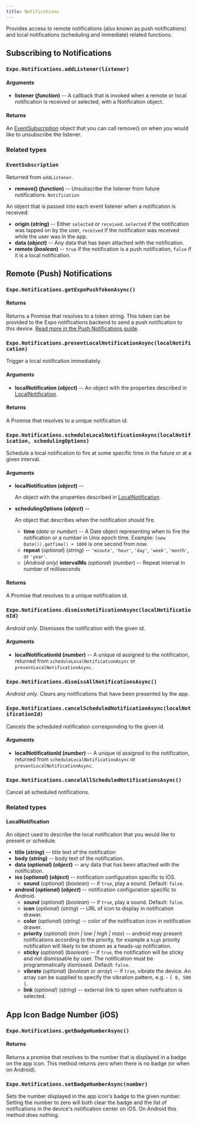 ```yaml
---
title: Notifications
---
```


Provides access to remote notifications (also known as push notifications) and local notifications (scheduling and immediate) related functions.

## Subscribing to Notifications

### `Expo.Notifications.addListener(listener)`

#### Arguments

-   **listener (_function_)** -- A callback that is invoked when a remote or local notification is received or selected, with a Notification object.

#### Returns

An [EventSubscription](#eventsubscription) object that you can call remove() on when you would like to unsubscribe the listener.

### Related types

### `EventSubscription`

Returned from `addListener`.

-   **remove() (_function_)** -- Unsubscribe the listener from future notifications.
    `Notification`

An object that is passed into each event listener when a notification is received:

-   **origin (_string_)** -- Either `selected` or `received`. `selected` if the notification was tapped on by the user, `received` if the notification was received while the user was in the app.
-   **data (_object_)** -- Any data that has been attached with the notification.
-   **remote (_boolean_)** -- `true` if the notification is a push notification, `false` if it is a local notification.

## Remote (Push) Notifications

### `Expo.Notifications.getExpoPushTokenAsync()`

#### Returns

Returns a Promise that resolves to a token string. This token can be provided to the Expo notifications backend to send a push notification to this device. [Read more in the Push Notifications guide](../guides/push-notifications.html#push-notifications).

### `Expo.Notifications.presentLocalNotificationAsync(localNotification)`

Trigger a local notification immediately.

#### Arguments

-   **localNotification (_object_)** -- An object with the properties described in [LocalNotification](#localnotification).

#### Returns

A Promise that resolves to a unique notification id.

### `Expo.Notifications.scheduleLocalNotificationAsync(localNotification, schedulingOptions)`

Schedule a local notification to fire at some specific time in the future or at a given interval.

#### Arguments

-   **localNotification (_object_)** --

      An object with the properties described in [LocalNotification](#localnotification).

-   **schedulingOptions (_object_)** --

      An object that describes when the notification should fire.

    -   **time** (_date_ or _number_) -- A Date object representing when to fire the notification or a number in Unix epoch time. Example: `(new Date()).getTime() + 1000` is one second from now.
    -   **repeat** (_optional_) (_string_) -- `'minute'`, `'hour'`, `'day'`, `'week'`, `'month'`, or `'year'`.
    - (_Android only_) **intervalMs** (_optional_) (_number_) -- Repeat interval in number of milliseconds

#### Returns

A Promise that resolves to a unique notification id.

### `Expo.Notifications.dismissNotificationAsync(localNotificationId)`

_Android only_. Dismisses the notification with the given id.

#### Arguments

-   **localNotificationId (_number_)** -- A unique id assigned to the notification, returned from `scheduleLocalNotificationAsync` or `presentLocalNotificationAsync`.

### `Expo.Notifications.dismissAllNotificationsAsync()`

_Android only_. Clears any notifications that have been presented by the app.

### `Expo.Notifications.cancelScheduledNotificationAsync(localNotificationId)`

Cancels the scheduled notification corresponding to the given id.

#### Arguments

-   **localNotificationId (_number_)** -- A unique id assigned to the notification, returned from `scheduleLocalNotificationAsync` or `presentLocalNotificationAsync`.

### `Expo.Notifications.cancelAllScheduledNotificationsAsync()`

Cancel all scheduled notifications.

### Related types

#### LocalNotification
An object used to describe the local notification that you would like to present or schedule.

-   **title (_string_)** -- title text of the notification
-   **body (_string_)** -- body text of the notification.
-   **data (_optional_) (_object_)** -- any data that has been attached with the notification.
-   **ios (_optional_) (_object_)** -- notification configuration specific to iOS.
    -   **sound** (_optional_) (_boolean_) -- if `true`, play a sound. Default: `false`.
-   **android (_optional_) (_object_)** -- notification configuration specific to Android.
    -   **sound** (_optional_) (_boolean_) -- if `true`, play a sound. Default: `false`.
    -   **icon** (_optional_) (_string_) -- URL of icon to display in notification drawer.
    -   **color** (_optional_) (_string_) -- color of the notification icon in notification drawer.
    -   **priority** (_optional_) (_min | low | high | max_) -- android may present notifications according to the priority, for example a `high` priority notification will likely to be shown as a heads-up notification.
    -   **sticky** (_optional_) (_boolean_) -- if `true`, the notification will be sticky and not dismissable by user. The notification must be programmatically dismissed. Default: `false`.
    -   **vibrate** (_optional_) (_boolean_ or _array_) -- if `true`, vibrate the device. An array can be supplied to specify the vibration pattern, e.g. - `[ 0, 500 ]`.
    -   **link** (_optional_) (_string_) -- external link to open when notification is selected.

## App Icon Badge Number (iOS)

### `Expo.Notifications.getBadgeNumberAsync()`

#### Returns

Returns a promise that resolves to the number that is displayed in a badge on the app icon. This method returns zero when there is no badge (or when on Android).

### `Expo.Notifications.setBadgeNumberAsync(number)`

Sets the number displayed in the app icon's badge to the given number. Setting the number to zero will both clear the badge and the list of notifications in the device's notification center on iOS. On Android this method does nothing.
